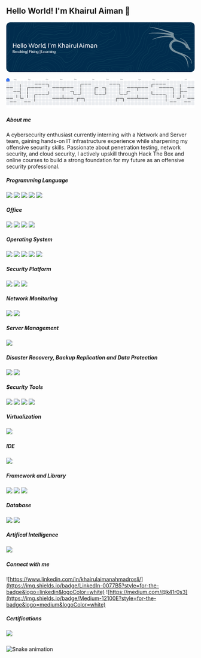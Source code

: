 ## Hello World! I'm Khairul Aiman 👋

![k41r0s3](img/kali-1.png)

<picture>
  <source media="(prefers-color-scheme: dark)" srcset="https://raw.githubusercontent.com/k41r0s3/k41r0s3/output/pacman-contribution-graph-dark.svg">
  <source media="(prefers-color-scheme: light)" srcset="https://raw.githubusercontent.com/k41r0s3/k41r0s3/output/pacman-contribution-graph.svg">
  <img alt="pacman contribution graph" src="https://raw.githubusercontent.com/k41r0s3/k41r0s3/output/pacman-contribution-graph.svg">
</picture>

##### About me
A cybersecurity enthusiast currently interning with a Network and Server team, gaining hands-on IT infrastructure experience while sharpening my offensive security skills. Passionate about penetration testing, network security, and cloud security, I actively upskill through Hack The Box and online courses to build a strong foundation for my future as an offensive security professional.

##### Programming Language

<img src="https://img.shields.io/badge/HTML5-E34F26?style=for-the-badge&logo=html5&logoColor=white" /> <img src="https://img.shields.io/badge/CSS3-1572B6?style=for-the-badge&logo=css3&logoColor=white" /> <img src="https://img.shields.io/badge/PHP-777BB4?style=for-the-badge&logo=php&logoColor=white" /> <img src="https://img.shields.io/badge/JavaScript-323330?style=for-the-badge&logo=javascript&logoColor=F7DF1E" /> <img src="https://img.shields.io/badge/Python-FFD43B?style=for-the-badge&logo=python&logoColor=blue" />

##### Office
<img src="https://img.shields.io/badge/Microsoft_Word-2B579A?style=for-the-badge&logo=microsoft-word&logoColor=white"/> <img src="https://img.shields.io/badge/Microsoft_Excel-217346?style=for-the-badge&logo=microsoft-excel&logoColor=white"/> <img src="https://img.shields.io/badge/Microsoft_PowerPoint-B7472A?style=for-the-badge&logo=microsoft-powerpoint&logoColor=white"/> <img src="https://img.shields.io/badge/Notion-000000?style=for-the-badge&logo=notion&logoColor=white"/>

##### Operating System
<img src="https://img.shields.io/badge/Windows_11-0078d4?style=for-the-badge&logo=windows-11&logoColor=white" /> <img src="https://img.shields.io/badge/Ubuntu-E95420?style=for-the-badge&logo=ubuntu&logoColor=white" /> <img src="https://img.shields.io/badge/Kali_Linux-557C94?style=for-the-badge&logo=kali-linux&logoColor=white" /> <img src="https://img.shields.io/badge/Debian-A81D33?style=for-the-badge&logo=debian&logoColor=white" /> <img src="https://img.shields.io/badge/mac%20os-000000?style=for-the-badge&logo=apple&logoColor=white" />

##### Security Platform
<img src="https://img.shields.io/badge/HackTheBox-111927?style=for-the-badge&logo=Hack%20The%20Box&logoColor=9FEF00" /> <img src="https://img.shields.io/badge/TryHackMe-212C42?style=for-the-badge&logo=TryHackMe&logoColor=white" /> <img src="https://img.shields.io/badge/CISCO-1BA0D7?style=for-the-badge&logo=cisco&logoColor=white" /> 


##### Network Monitoring 
<img src="https://img.shields.io/badge/Zabbix-CC0000?style=for-the-badge&logo=zabbix&logoColor=white"/> <img src="https://img.shields.io/badge/PRTG-009EE0?style=for-the-badge&logo=prtgnetworkmonitor&logoColor=white"/>



##### Server Management
<img src="https://img.shields.io/badge/HPE iLO-00B388?style=for-the-badge&logo=hewlettpackardenterprise&logoColor=white"/>

##### Disaster Recovery, Backup Replication and Data Protection
 <img src="https://img.shields.io/badge/Veeam-00B14F?style=for-the-badge&logo=veeam&logoColor=white"/>  <img src="https://img.shields.io/badge/Zerto-E84C3D?style=for-the-badge&logo=zerto&logoColor=white"/>

##### Security Tools
<img src="https://img.shields.io/badge/Wireshark-1679A7?style=for-the-badge&logo=Wireshark&logoColor=white" /> <img src="https://img.shields.io/badge/burpsuite-FF6633?style=for-the-badge&logo=burpsuite&logoColor=white
" /> <img src="https://img.shields.io/badge/metasploit-2596CD?style=for-the-badge&logo=metasploit&logoColor=white
" /> <img src="https://img.shields.io/badge/Wazuh-3595F9?style=for-the-badge&logo=wazuh&logoColor=white"/>




##### Virtualization

<img src="https://img.shields.io/badge/VMware-231f20?style=for-the-badge&logo=VMware&logoColor=white" />

##### IDE
<img src="https://img.shields.io/badge/VSCode-0078D4?style=for-the-badge&logo=visual%20studio%20code&logoColor=white" />


##### Framework and Library
<img src="https://img.shields.io/badge/Apache-D22128?style=for-the-badge&logo=Apache&logoColor=white" /> <img src="https://img.shields.io/badge/firebase-ffca28?style=for-the-badge&logo=firebase&logoColor=black
" /> <img src="https://img.shields.io/badge/Xampp-F37623?style=for-the-badge&logo=xampp&logoColor=white" />


##### Database
<img src="https://img.shields.io/badge/MariaDB-003545?style=for-the-badge&logo=mariadb&logoColor=white" /> <img src="https://img.shields.io/badge/MySQL-005C84?style=for-the-badge&logo=mysql&logoColor=white
" />

##### Artifical Intelligence
<img src="https://img.shields.io/badge/ChatGPT-74aa9c?style=for-the-badge&logo=openai&logoColor=white" />


##### Connect with me
![https://www.linkedin.com/in/khairulaimanahmadrosli/](https://img.shields.io/badge/LinkedIn-0077B5?style=for-the-badge&logo=linkedin&logoColor=white) ![https://medium.com/@k41r0s3](https://img.shields.io/badge/Medium-12100E?style=for-the-badge&logo=medium&logoColor=white)

##### Certifications
<img src="https://img.shields.io/badge/Portfolio-255E63?style=for-the-badge&logo=About.me&logoColor=white"/>

###

<img src="https://raw.githubusercontent.com/k41r0s3/k41r0s3/output/snake.svg" alt="Snake animation" />

###